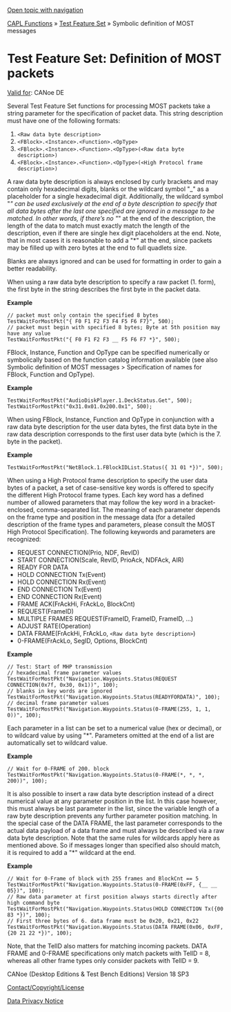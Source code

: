 [Open topic with navigation](../../../../CANoeDEFamily.htm#Topics/CAPLFunctions/Test/CAPLfunctionsTFSMostPacketDefinition.md)

[CAPL Functions](../CAPLfunctions.md) » [Test Feature Set](CAPLfunctionsTFSOverview.md) » Symbolic definition of MOST messages

# Test Feature Set: Definition of MOST packets

[Valid for](../../Shared/FeatureAvailability.md):  CANoe DE

Several Test Feature Set functions for processing MOST packets take a string parameter for the specification of packet data. This string description must have one of the following formats:

1. `<Raw data byte description>`
2. `<FBlock>.<Instance>.<Function>.<OpType>`
3. `<FBlock>.<Instance>.<Function>.<OpType>(<Raw data byte description>)`
4. `<FBlock>.<Instance>.<Function>.<OpType>(<High Protocol frame description>)`

A raw data byte description is always enclosed by curly brackets and may contain only hexadecimal digits, blanks or the wildcard symbol "_" as a placeholder for a single hexadecimal digit. Additionally, the wildcard symbol "*" can be used exclusively at the end of a byte description to specify that all data bytes after the last one specified are ignored in a message to be matched. In other words, if there’s no "*" at the end of the description, the length of the data to match must exactly match the length of the description, even if there are single hex digit placeholders at the end. Note, that in most cases it is reasonable to add a "*" at the end, since packets may be filled up with zero bytes at the end to full quadlets size.

Blanks are always ignored and can be used for formatting in order to gain a better readability.

When using a raw data byte description to specify a raw packet (1. form), the first byte in the string describes the first byte in the packet data.

**Example**

```plaintext
// packet must only contain the specified 8 bytes
TestWaitForMostPkt("{ F0 F1 F2 F3 F4 F5 F6 F7}", 500);
// packet must begin with specified 8 bytes; Byte at 5th position may have any value
TestWaitForMostPkt("{ F0 F1 F2 F3 __ F5 F6 F7 *}", 500);
```

FBlock, Instance, Function and OpType can be specified numerically or symbolically based on the function catalog information available (see also Symbolic definition of MOST messages > Specification of names for FBlock, Function and OpType).

**Example**

```plaintext
TestWaitForMostPkt("AudioDiskPlayer.1.DeckStatus.Get", 500);
TestWaitForMostPkt("0x31.0x01.0x200.0x1", 500);
```

When using FBlock, Instance, Function and OpType in conjunction with a raw data byte description for the user data bytes, the first data byte in the raw data description corresponds to the first user data byte (which is the 7. byte in the packet).

**Example**

```plaintext
TestWaitForMostPkt("NetBlock.1.FBlockIDList.Status({ 31 01 *})", 500);
```

When using a High Protocol frame description to specify the user data bytes of a packet, a set of case-sensitive key words is offered to specify the different High Protocol frame types. Each key word has a defined number of allowed parameters that may follow the key word in a bracket-enclosed, comma-separated list. The meaning of each parameter depends on the frame type and position in the message data (for a detailed description of the frame types and parameters, please consult the MOST High Protocol Specification). The following keywords and parameters are recognized:

- REQUEST CONNECTION(Prio, NDF, RevID)
- START CONNECTION(Scale, RevID, PrioAck, NDFAck, AIR)
- READY FOR DATA
- HOLD CONNECTION Tx(Event)
- HOLD CONNECTION Rx(Event)
- END CONNECTION Tx(Event)
- END CONNECTION Rx(Event)
- FRAME ACK(FrAckHi, FrAckLo, BlockCnt)
- REQUEST(FrameID)
- MULTIPLE FRAMES REQUEST(FrameID, FrameID, FrameID, …)
- ADJUST RATE(Operation)
- DATA FRAME(FrAckHi, FrAckLo, `<Raw data byte description>`)
- 0-FRAME(FrAckLo, SegID, Options, BlockCnt)

**Example**

```plaintext
// Test: Start of MHP transmission
// hexadecimal frame parameter values
TestWaitForMostPkt("Navigation.Waypoints.Status(REQUEST CONNECTION(0x7f, 0x30, 0x1))", 100);
// blanks in key words are ignored
TestWaitForMostPkt("Navigation.Waypoints.Status(READYFORDATA)", 100);
// decimal frame parameter values
TestWaitForMostPkt("Navigation.Waypoints.Status(0-FRAME(255, 1, 1, 0))", 100);
```

Each parameter in a list can be set to a numerical value (hex or decimal), or to wildcard value by using "*". Parameters omitted at the end of a list are automatically set to wildcard value.

**Example**

```plaintext
// Wait for 0-FRAME of 200. block
TestWaitForMostPkt("Navigation.Waypoints.Status(0-FRAME(*, *, *, 200))", 100);
```

It is also possible to insert a raw data byte description instead of a direct numerical value at any parameter position in the list. In this case however, this must always be last parameter in the list, since the variable length of a raw byte description prevents any further parameter position matching. In the special case of the DATA FRAME, the last parameter corresponds to the actual data payload of a data frame and must always be described via a raw data byte description. Note that the same rules for wildcards apply here as mentioned above. So if messages longer than specified also should match, it is required to add a "*" wildcard at the end.

**Example**

```plaintext
// Wait for 0-Frame of block with 255 frames and BlockCnt == 5
TestWaitForMostPkt("Navigation.Waypoints.Status(0-FRAME(0xFF, {__ __ 05})", 100);
// Raw data parameter at first position always starts directly after high command byte
TestWaitForMostPkt("Navigation.Waypoints.Status(HOLD CONNECTION Tx({00 83 *})", 100);
// First three bytes of 6. data frame must be 0x20, 0x21, 0x22
TestWaitForMostPkt("Navigation.Waypoints.Status(DATA FRAME(0x06, 0xFF, {20 21 22 *})", 100);
```

Note, that the TelID also matters for matching incoming packets. DATA FRAME and 0-FRAME specifications only match packets with TelID = 8, whereas all other frame types only consider packets with TelID = 9.

CANoe (Desktop Editions & Test Bench Editions) Version 18 SP3

[Contact/Copyright/License](../../Shared/ContactCopyrightLicense.md)

[Data Privacy Notice](https://www.vector.com/int/en/company/get-info/privacy-policy/)
